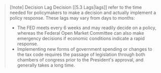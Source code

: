 >[!note] Decision Lag
>Decision [[5.3 Lags|lags]] refer to the time needed for policymakers to make a decision and actually implement a policy response. These lags may vary from days to months:
>- The FED meets every 6 weeks and may readily decide on a policy, whereas the Federal Open Market Committee can also make emergency decisions if economic conditions indicate a rapid response.
>- Implementing new forms of government spending or changes to the tax code requires the passage of legislation through both chambers of congress prior to the President's approval, and generally takes a long time.

